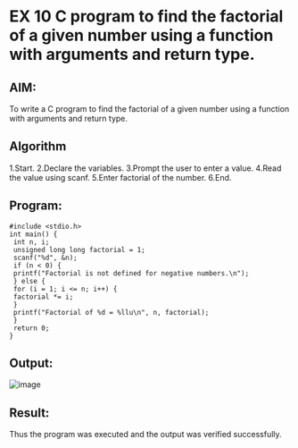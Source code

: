 # EX 10 C program to find the factorial of a given number using a function with arguments and return type.

## AIM:
To write a C program to find the factorial of a given number using a function with arguments and return type.

## Algorithm
1.Start.
2.Declare the variables.
3.Prompt the user to enter a value.
4.Read the value using scanf.
5.Enter factorial of the number.
6.End.
## Program:
```
#include <stdio.h>
int main() {
 int n, i;
 unsigned long long factorial = 1;
 scanf("%d", &n);
 if (n < 0) {
 printf("Factorial is not defined for negative numbers.\n");
 } else {
 for (i = 1; i <= n; i++) {
 factorial *= i;
 }
 printf("Factorial of %d = %llu\n", n, factorial);
 }
 return 0;
}
```

## Output:
![image](https://github.com/user-attachments/assets/8daf59da-a05a-475f-a9f4-73d6986d68a4)



## Result:
Thus the program was executed and the output was verified successfully.
